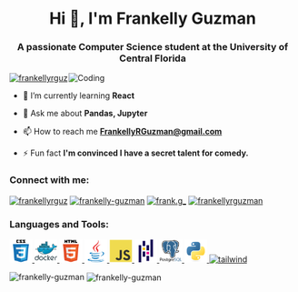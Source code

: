 <h1 align="center">Hi 👋, I'm Frankelly Guzman</h1>
<h3 align="center">A passionate Computer Science student at the University of Central Florida</h3>
<img width="400" alt="Coding" align="right" src="https://media4.giphy.com/media/jdPMeyv9rn0hZHh8n9/giphy.gif?cid=ecf05e476oacpxiv2pysqdgwguatjgbjzwt5in7qasetinrn&rid=giphy.gif&ct=s">

<p align="left"> <a href="https://twitter.com/frankellyrguz" target="blank"><img src="https://img.shields.io/twitter/follow/frankellyrguz?logo=twitter&style=for-the-badge" alt="frankellyrguz" /></a> </p>

- 🌱 I’m currently learning **React**

- 💬 Ask me about **Pandas, Jupyter**

- 📫 How to reach me **FrankellyRGuzman@gmail.com**

- ⚡ Fun fact **I'm convinced I have a secret talent for comedy.**

<h3 align="left">Connect with me:</h3>
<p align="left">
<a href="https://twitter.com/frankellyrguz" target="blank"><img align="center" src="https://raw.githubusercontent.com/rahuldkjain/github-profile-readme-generator/master/src/images/icons/Social/twitter.svg" alt="frankellyrguz" height="30" width="40" /></a>
<a href="https://linkedin.com/in/frankelly-guzman" target="blank"><img align="center" src="https://raw.githubusercontent.com/rahuldkjain/github-profile-readme-generator/master/src/images/icons/Social/linked-in-alt.svg" alt="frankelly-guzman" height="30" width="40" /></a>
<a href="https://instagram.com/frank.g_" target="blank"><img align="center" src="https://raw.githubusercontent.com/rahuldkjain/github-profile-readme-generator/master/src/images/icons/Social/instagram.svg" alt="frank.g_" height="30" width="40" /></a>
<a href="https://www.leetcode.com/frankellyrguzman" target="blank"><img align="center" src="https://raw.githubusercontent.com/rahuldkjain/github-profile-readme-generator/master/src/images/icons/Social/leet-code.svg" alt="frankellyrguzman" height="30" width="40" /></a>
</p>

<h3 align="left">Languages and Tools:</h3>
<p align="left"> <a href="https://www.w3schools.com/css/" target="_blank" rel="noreferrer"> <img src="https://raw.githubusercontent.com/devicons/devicon/master/icons/css3/css3-original-wordmark.svg" alt="css3" width="40" height="40"/> </a> <a href="https://www.docker.com/" target="_blank" rel="noreferrer"> <img src="https://raw.githubusercontent.com/devicons/devicon/master/icons/docker/docker-original-wordmark.svg" alt="docker" width="40" height="40"/> </a> <a href="https://www.w3.org/html/" target="_blank" rel="noreferrer"> <img src="https://raw.githubusercontent.com/devicons/devicon/master/icons/html5/html5-original-wordmark.svg" alt="html5" width="40" height="40"/> </a> <a href="https://www.java.com" target="_blank" rel="noreferrer"> <img src="https://raw.githubusercontent.com/devicons/devicon/master/icons/java/java-original.svg" alt="java" width="40" height="40"/> </a> <a href="https://developer.mozilla.org/en-US/docs/Web/JavaScript" target="_blank" rel="noreferrer"> <img src="https://raw.githubusercontent.com/devicons/devicon/master/icons/javascript/javascript-original.svg" alt="javascript" width="40" height="40"/> </a> <a href="https://pandas.pydata.org/" target="_blank" rel="noreferrer"> <img src="https://raw.githubusercontent.com/devicons/devicon/2ae2a900d2f041da66e950e4d48052658d850630/icons/pandas/pandas-original.svg" alt="pandas" width="40" height="40"/> </a> <a href="https://www.postgresql.org" target="_blank" rel="noreferrer"> <img src="https://raw.githubusercontent.com/devicons/devicon/master/icons/postgresql/postgresql-original-wordmark.svg" alt="postgresql" width="40" height="40"/> </a> <a href="https://www.python.org" target="_blank" rel="noreferrer"> <img src="https://raw.githubusercontent.com/devicons/devicon/master/icons/python/python-original.svg" alt="python" width="40" height="40"/> </a> <a href="https://tailwindcss.com/" target="_blank" rel="noreferrer"> <img src="https://www.vectorlogo.zone/logos/tailwindcss/tailwindcss-icon.svg" alt="tailwind" width="40" height="40"/> </a> </p>

<p><img align="left" src="https://github-readme-stats.vercel.app/api/top-langs?username=frankelly-guzman&show_icons=true&locale=en&layout=compact" alt="frankelly-guzman" /></p>

<p>&nbsp;<img align="center" src="https://github-readme-stats.vercel.app/api?username=frankelly-guzman&show_icons=true&locale=en" alt="frankelly-guzman" /></p>


